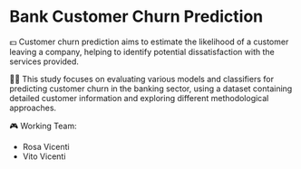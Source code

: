 # Bank Customer Churn Prediction

💵 Customer churn prediction aims to estimate the likelihood of a customer leaving a company, helping to identify potential dissatisfaction with the services provided.

🧑‍💻 This study focuses on evaluating various models and classifiers for predicting customer churn in the banking sector, using a dataset containing detailed customer information and exploring different methodological approaches.

🎮 Working Team:
- Rosa Vicenti
- Vito Vicenti


